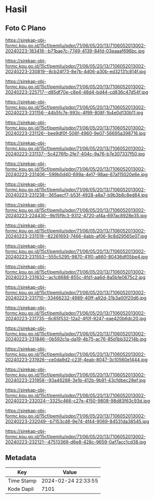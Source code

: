 # Hasil

## Foto C Plano

https://sirekap-obj-formc.kpu.go.id/15cf/pemilu/pdpr/71/06/05/20/13/7106052013002-20240223-183418--b71bae7c-7749-4139-84fd-03eaaaf696bc.jpg

https://sirekap-obj-formc.kpu.go.id/15cf/pemilu/pdpr/71/06/05/20/13/7106052013002-20240223-230819--8cb24f73-8e7b-4d06-a30b-ed32131c814f.jpg

https://sirekap-obj-formc.kpu.go.id/15cf/pemilu/pdpr/71/06/05/20/13/7106052013002-20240223-225717--d85df70e-c8e4-48d4-bd44-cd836c47d54f.jpg

https://sirekap-obj-formc.kpu.go.id/15cf/pemilu/pdpr/71/06/05/20/13/7106052013002-20240223-231156--44b5fc7e-993c-4f99-808f-1b4e0d130b11.jpg

https://sirekap-obj-formc.kpu.go.id/15cf/pemilu/pdpr/71/06/05/20/13/7106052013002-20240223-231126--bee9df0f-506f-4960-9e07-56695a398716.jpg

https://sirekap-obj-formc.kpu.go.id/15cf/pemilu/pdpr/71/06/05/20/13/7106052013002-20240223-231137--5c4276fb-2fe7-404c-9a76-b7e307337f50.jpg

https://sirekap-obj-formc.kpu.go.id/15cf/pemilu/pdpr/71/06/05/20/13/7106052013002-20240223-231406--599b0d40-699a-4e17-98ae-67a115020e6e.jpg

https://sirekap-obj-formc.kpu.go.id/15cf/pemilu/pdpr/71/06/05/20/13/7106052013002-20240223-231238--365aecf7-b53f-4928-a8a7-b9b3b8c8ed84.jpg

https://sirekap-obj-formc.kpu.go.id/15cf/pemilu/pdpr/71/06/05/20/13/7106052013002-20240223-224430--9b15f9c3-9312-4720-af4a-697ac8928e35.jpg

https://sirekap-obj-formc.kpu.go.id/15cf/pemilu/pdpr/71/06/05/20/13/7106052013002-20240223-231519--82261693-7466-4abb-af06-9c8d29565e07.jpg

https://sirekap-obj-formc.kpu.go.id/15cf/pemilu/pdpr/71/06/05/20/13/7106052013002-20240223-231553--555c5295-9870-41f0-a860-80436df05be4.jpg

https://sirekap-obj-formc.kpu.go.id/15cf/pemilu/pdpr/71/06/05/20/13/7106052013002-20240223-231632--ac1c8688-855c-4fd1-aa6d-8a5b1e0675c2.jpg

https://sirekap-obj-formc.kpu.go.id/15cf/pemilu/pdpr/71/06/05/20/13/7106052013002-20240223-231710--33466232-4989-40ff-a92d-31b3a00f20d6.jpg

https://sirekap-obj-formc.kpu.go.id/15cf/pemilu/pdpr/71/06/05/20/13/7106052013002-20240223-231735--6c65f532-12a2-4f0f-9247-eae420b6dc20.jpg

https://sirekap-obj-formc.kpu.go.id/15cf/pemilu/pdpr/71/06/05/20/13/7106052013002-20240223-231846--0b592c1a-da19-4b75-ac76-85d1bb32214b.jpg

https://sirekap-obj-formc.kpu.go.id/15cf/pemilu/pdpr/71/06/05/20/13/7106052013002-20240223-231926--ce0da9d2-c23f-4eab-8047-3c10560e1444.jpg

https://sirekap-obj-formc.kpu.go.id/15cf/pemilu/pdpr/71/06/05/20/13/7106052013002-20240223-231958--93a46288-3e1b-412b-9b91-43cfdbec28ef.jpg

https://sirekap-obj-formc.kpu.go.id/15cf/pemilu/pdpr/71/06/05/20/13/7106052013002-20240223-232024--3325c466-c27e-4150-9808-98d83f63c93d.jpg

https://sirekap-obj-formc.kpu.go.id/15cf/pemilu/pdpr/71/06/05/20/13/7106052013002-20240223-232049--b7153cd8-9e74-4f44-9069-84531da38545.jpg

https://sirekap-obj-formc.kpu.go.id/15cf/pemilu/pdpr/71/06/05/20/13/7106052013002-20240223-232121--47513369-d6e8-428c-9659-0af7acc1cd38.jpg


## Metadata

| Key        | Value               |
| ---------- | ------------------- |
| Time Stamp | 2024-02-24 22:33:55 |
| Kode Dapil | 7101                |



